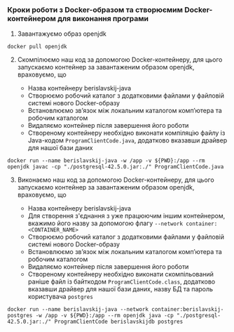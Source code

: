 ### Кроки роботи з Docker-образом та створюємим Docker-контейнером для виконання програми

1. Завантажуємо образ openjdk

`docker pull openjdk`

2. Скомпілюємо наш код за допомогою Docker-контейнеру, для цього запускаємо контейнер за завантаженим образом openjdk, враховуємо, що

	- Назва контейнеру berislavskij-java
	- Створюємо робочий каталог з додатковими файлами у файловій системі нового Docker-образу
	- Встановлюємо зв’язок між локальним каталогом комп’ютера та робочим каталогом
	- Видаляємо контейнер після завершення його роботи
	- Створеному контейнеру необхідно виконати компіляцію файлу із Java-кодом `ProgramClientCode.java`, додатково вказавши драйвер для нашої бази даних

`docker run --name berislavskij-java -w /app -v ${PWD}:/app --rm openjdk javac -cp "./postgresql-42.5.0.jar:./" ProgramClientCode.java`

3. Виконаємо наш код за допомогою Docker-контейнеру, для цього запускаємо контейнер за завантаженим образом openjdk, враховуємо, що

	- Назва контейнеру berislavskij-java
	- Для створення з'єднання з уже працюючим іншим контейнером, вкажимо його назву за допомогою флагу `--network container:<CONTAINER_NAME>`
	- Створюємо робочий каталог з додатковими файлами у файловій системі нового Docker-образу
	- Встановлюємо зв’язок між локальним каталогом комп’ютера та робочим каталогом
	- Видаляємо контейнер після завершення його роботи
	- Створеному контейнеру необхідно виконати скомпільований раніше файл із байткодом `ProgramClientCode.class`, додатково вказавши драйвер для нашої бази даних, назву БД та пароль користувача `postgres`

`docker run --name berislavskij-java --network container:berislavskij-postgres -w /app -v ${PWD}:/app --rm openjdk java -cp "./postgresql-42.5.0.jar:./" ProgramClientCode berislavskijdb postgres`